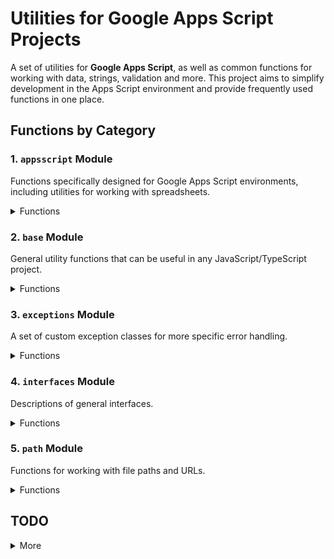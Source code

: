 # Utilities for Google Apps Script Projects

A set of utilities for **Google Apps Script**, as well as common functions for working with data, strings, validation
and
more. This project aims to simplify development in the Apps Script environment and provide frequently used functions in
one place.

## Functions by Category

### 1. `appsscript` Module

Functions specifically designed for Google Apps Script environments, including utilities for working with spreadsheets.

<details><summary>Functions</summary>

#### 1.1. `appsscript/base`

<details><summary>Functions</summary>

| Function               | Description                                    |
|:-----------------------|:-----------------------------------------------|
| `checkMultipleAccount` | Checks if multiple Google accounts are in use. |
| `getByteSize`          | Returns the size of a string in bytes.         |
| `isHtmlOutput`         | Checks if an object is an `HtmlOutput`.        |
| `isTextOutput`         | Checks if an object is a `TextOutput`.         |
| `isUi`                 | Checks if an object is a `Ui`.                 |

</details>

#### 1.2. `appsscript/sheets` (Google Sheets Utilities)

A collection of functions to simplify working with Google Sheets.

<details><summary>Functions</summary>

| Function                    | Description                                                        |
|:----------------------------|:-------------------------------------------------------------------|
| `appendColumn`              | Appends a single column of data to the sheet.                      |
| `appendColumns`             | Appends multiple columns of data to the sheet.                     |
| `appendRow`                 | Appends a single row of data to the sheet.                         |
| `appendRows`                | Appends multiple rows of data to the sheet.                        |
| `convertRichTextToHtml`     | Converts a `RichTextValue` to an HTML string.                      |
| `doGridRangesIntersect`     | Checks if two `GridRange` objects intersect.                       |
| `getColumnIndexByLetter`    | Gets the column index by its letter (e.g., 'A' -> 1).              |
| `getColumnLetterByIndex`    | Gets the column letter by its index (e.g., 1 -> 'A').              |
| `getColumnLetterByPosition` | Gets the column letter by its position.                            |
| `getColumnPositionByLetter` | Gets the column position by its letter.                            |
| `getSheetById`              | Gets a sheet by its ID.                                            |
| `highlightHtml`             | Adds syntax highlighting to an HTML string.                        |
| `isCellGridRange`           | Checks if a `GridRange` represents a single cell.                  |
| `isGridRangeContainedIn`    | Checks if one `GridRange` is contained within another.             |
| `isGridRangeSameDimensions` | Checks if two `GridRange` objects have the same dimensions.        |
| `isRange`                   | Checks if an object is a `Range`.                                  |
| `isRichTextValue`           | Checks if an object is a `RichTextValue`.                          |
| `isSheet`                   | Checks if an object is a `Sheet`.                                  |
| `isSpreadsheet`             | Checks if an object is a `Spreadsheet`.                            |
| `isTextStyle`               | Checks if an object is a `TextStyle`.                              |
| `isValidSheetName`          | Checks if a sheet name is valid.                                   |
| `isValidSpreadsheetId`      | Checks if a spreadsheet ID is valid.                               |
| `parseA1Notation`           | Parses an A1 notation (e.g., 'A1:B2') into `GridRange` components. |
| `prependRow`                | Prepends a single row of data to the sheet.                        |
| `prependRows`               | Prepends multiple rows of data to the sheet.                       |
| `toA1Notation`              | Converts a `GridRange` to A1 notation.                             |

</details>

</details>

### 2. `base` Module

General utility functions that can be useful in any JavaScript/TypeScript project.

<details><summary>Functions</summary>

| Function                | Description                                                                    |
|:------------------------|:-------------------------------------------------------------------------------|
| `chunk`                 | Splits an array into chunks of a specified size.                               |
| `decodeHtml`            | Decodes HTML entities.                                                         |
| `encodeHtml`            | Encodes a string for safe use in HTML.                                         |
| `escapeHtml`            | Escapes HTML special characters.                                               |
| `escapeRegExp`          | Escapes special characters for use in regular expressions.                     |
| `escapeXml`             | Escapes XML special characters.                                                |
| `hashCode`              | Calculates a hash code for a string.                                           |
| `is2DArray`             | Checks if a variable is a 2D array.                                            |
| `isBoolean`             | Checks if a variable is a boolean value.                                       |
| `isConsistent2DArray`   | Checks if a 2D array has consistent inner array lengths.                       |
| `isEmail`               | Checks if a string is a valid email address.                                   |
| `isEmpty`               | Checks if a value is empty (for strings, arrays, objects).                     |
| `isException`           | Checks if an object is an instance of `Exception` or its subclass.             |
| `isFunction`            | Checks if a variable is a function.                                            |
| `isLength`              | Checks if a value is "length-like" (arrays, strings, etc.).                    |
| `isNil`                 | Checks if a value is `null` or `undefined`.                                    |
| `isNull`                | Checks if a value is `null`.                                                   |
| `isNumber`              | Checks if a variable is a number.                                              |
| `isNumberLike`          | Checks if a value can be converted to a number.                                |
| `isObject`              | Checks if a variable is an object (but not `null` or an array).                |
| `isObjectLike`          | Checks if a variable is object-like (objects, arrays, functions).              |
| `isRegExp`              | Checks if a variable is a regular expression.                                  |
| `isScalar`              | Checks if a variable is a scalar value (string, number, boolean, symbol).      |
| `isString`              | Checks if a variable is a string.                                              |
| `isSymbol`              | Checks if a variable is a symbol.                                              |
| `isUndefined`           | Checks if a value is `undefined`.                                              |
| `isUrl`                 | Checks if a string is a valid URL.                                             |
| `isValidLocale`         | Checks if a string is a valid locale code.                                     |
| `isValidSlug`           | Checks if a string is a valid "slug" (URL-friendly string).                    |
| `isValidVersion`        | Checks if a string is a valid version number (semantic versioning).            |
| `isVersionCompatible`   | Checks version compatibility.                                                  |
| `nonNil`                | Returns the value if not `null` or `undefined`, otherwise throws an exception. |
| `nonNull`               | Returns the value if not `null`, otherwise throws an exception.                |
| `nonNumber`             | Returns the value if not a number, otherwise throws an exception.              |
| `nonString`             | Returns the value if not a string, otherwise throws an exception.              |
| `parseJson`             | Safely parses a JSON string.                                                   |
| `requireNonEmptyString` | Checks if a string is non-empty, otherwise throws an exception.                |
| `requireNonNull`        | Checks that a value is not `null`, otherwise throws an exception.              |
| `requireString`         | Checks that a value is a string, otherwise throws an exception.                |
| `requireValidEmail`     | Checks that a string is a valid email, otherwise throws an exception.          |
| `stringifyJson`         | Safely converts an object to a JSON string.                                    |
| `toCamelCase`           | Converts a string to camelCase.                                                |
| `toInteger`             | Converts a value to an integer.                                                |
| `toKebabCase`           | Converts a string to kebab-case.                                               |
| `toLowerCase`           | Converts a string to lowercase.                                                |
| `toProperCase`          | Converts a string to Proper Case (first letter of each word capitalized).      |
| `toSnakeCase`           | Converts a string to snake_case.                                               |
| `toString`              | Converts a value to a string.                                                  |
| `toUpperCase`           | Converts a string to uppercase.                                                |
| `transpose`             | Transposes a 2D array (matrix).                                                |
| `versionCompare`        | Compares two versions.                                                         |

</details>

### 3. `exceptions` Module

A set of custom exception classes for more specific error handling.

<details><summary>Functions</summary>

| Exception                     | Description                         |
|:------------------------------|:------------------------------------|
| `Exception`                   | Base exception class.               |
| `RuntimeException`            | Exception for runtime errors.       |
| `EmptyStringException`        | Exception for empty strings.        |
| `IllegalArgumentException`    | Exception for invalid arguments.    |
| `InvalidEmailFormatException` | Exception for invalid email format. |
| `NullPointerException`        | Exception for `null` values.        |

</details>

### 4. `interfaces` Module

Descriptions of general interfaces.

<details><summary>Functions</summary>

| Interface  | Description              |
|:-----------|:-------------------------|
| `Iterator` | Interface for iterators. |

</details>

### 5. `path` Module

Functions for working with file paths and URLs.

<details><summary>Functions</summary>

| Function        | Description                                                     |
|:----------------|:----------------------------------------------------------------|
| `isAbsolute`    | Checks if a path is absolute.                                   |
| `isRelative`    | Checks if a path is relative.                                   |
| `isValidDomain` | Checks if a string is a valid domain name.                      |
| `join`          | Joins multiple path segments.                                   |
| `normalize`     | Normalizes a path, resolving `.` and `..`.                      |
| `parse`         | Parses a path into its components (root, dir, base, ext, name). |

</details>

## TODO

<details><summary>More</summary>

- [ ] `appsscript/sheets/prependColumn`
- [ ] `appsscript/sheets/prependColumns`
- [ ] `appsscript/sheets/insertSchema`
- [ ] `appsscript/sheets/getSchema`
- [ ] `appsscript/sheets/removeSchema`
- [ ] `appsscript/sheets/getValues`
- [ ] `appsscript/sheets/clearColumnsByConditional`
- [ ] `appsscript/sheets/clearRowsByConditional`
- [ ] `appsscript/sheets/deleteRowsByConditional`
- [ ] `appsscript/sheets/deleteColumnsByConditional`
- [ ] `appsscript/sheets/updateFormulas`
- [ ] `appsscript/sheets/updateFormulas`
- [ ] `appsscript/sheets/abstract/Sheet`
- [ ] `appsscript/net/abstract/URL`
- [ ] `appsscript/net/abstract/URLSearchParams`
- [ ] `appsscript/base/sprintf`
- [ ] `appsscript/crypto/base64decode`
- [ ] `appsscript/crypto/base64encode`
- [ ] `appsscript/crypto/md5`
- [ ] `appsscript/crypto/sha1`
- [ ] `appsscript/crypto/sha256`
- [ ] `appsscript/crypto/sha512`
- [ ] `appsscript/base/formatDate`
- [ ] `base/date/now`
- [ ] `base/date/diff`
- [ ] `base/date/getDaysInMonth`
- [ ] `base/date/getDaysLeftInMonth`
- [ ] `base/date/offset`
- [ ] `base/date/offset`

</details>
